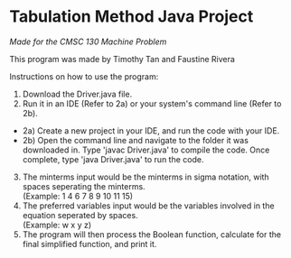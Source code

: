 # Tabulation Method Java Project
*Made for the CMSC 130 Machine Problem*

This program was made by Timothy Tan and Faustine Rivera

Instructions on how to use the program:
1. Download the Driver.java file.
2. Run it in an IDE (Refer to 2a) or your system's command line (Refer to 2b).
  - 2a) Create a new project in your IDE, and run the code with your IDE.
  - 2b) Open the command line and navigate to the folder it was downloaded in. Type 'javac Driver.java' to compile the code. Once complete, type 'java Driver.java' to run the code.
3. The minterms input would be the minterms in sigma notation, with spaces seperating the minterms.
    <br>(Example: 1 4 6 7 8 9 10 11 15)
4. The preferred variables input would be the variables involved in the equation seperated by spaces.
    <br>(Example: w x y z)
5. The program will then process the Boolean function, calculate for the final simplified function, and print it.
